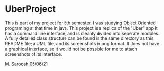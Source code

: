 # UberProject
This is part of my project for 5th semester. 
I was studying Object Oriented programing at that time in java.
This project is a replica of the "Uber" app
It has a command line interface, and is cleanly divided into seperate modules.
A fully detailed class structure can be found in the same directory as this README file; a UML file, and its screenshots in png format.
It does not have a graphical interface, so it would not be possible for me to attach screenshots of its interface.

M. Saroosh
06/06/21
